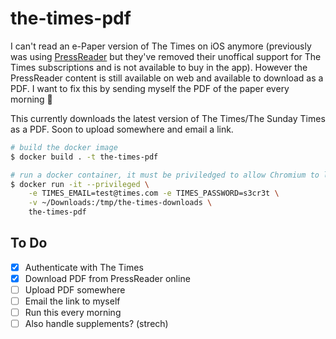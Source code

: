 # the-times-pdf

I can't read an e-Paper version of The Times on iOS anymore (previously was
using [PressReader](https://pressreader.com) but they've removed their
unoffical support for The Times subscriptions and is not available to buy in
the app). However the PressReader content is still available on web and
available to download as a PDF. I want to fix this by sending myself the PDF of
the paper every morning 📰

This currently downloads the latest version of The Times/The Sunday Times as a
PDF. Soon to upload somewhere and email a link.

```bash
# build the docker image
$ docker build . -t the-times-pdf

# run a docker container, it must be priviledged to allow Chromium to launch
$ docker run -it --privileged \
    -e TIMES_EMAIL=test@times.com -e TIMES_PASSWORD=s3cr3t \
    -v ~/Downloads:/tmp/the-times-downloads \
    the-times-pdf
```

## To Do 

- [X] Authenticate with The Times
- [X] Download PDF from PressReader online
- [ ] Upload PDF somewhere
- [ ] Email the link to myself
- [ ] Run this every morning
- [ ] Also handle supplements? (strech)
